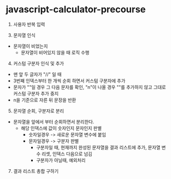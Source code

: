 # javascript-calculator-precourse
1. 사용자 반복 입력 

<!-- 2. 반복 입력 종료 조건
- 문자열이 아닐 때
-  -->

3. 문자열 인식
- 문자열이 비었는지
    - 문자열이 비어있지 않을 때 로직 수행 

4. 커스텀 구분자 인식 및 추가
- 맨 앞 두 글자가 "//" 일 때 
- 3번째 인덱스부터 한 개씩 순회 하면서 커스텀 구분자에 추가
- 문자가 "\"일 경우 그 다음 문자를 확인, "n"이 나올 경우 "\"를 추가하지 않고 그대로 커스텀 구분자 추가 중지 
- n을 기준으로 자른 뒤 문장을 반환

5. 문자열 순회, 구분자로 분리
- 문자열을 앞에서 부터 순회하면서 분리한다.
    - 해당 인덱스에 값이 숫자인지 문자인지 판별
        - 숫자일경우 -> 새로운 문자열 변수에 붙임
        - 문자일경우 -> 구분자 판별
            - 구분자일 때, 현재까지 완성된 문자열을 결과 리스트에 추가, 문자열 변수 리셋, 인덱스 다음으로 넘김
            - 구분자가 아닐때, 예외처리

<!-- 6. 문자열이 공백일 때, 0으로 인식 -->

7. 결과 리스트 총합 구하기

